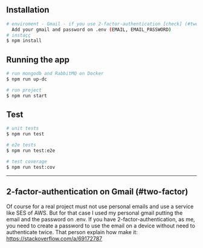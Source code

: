 ## Installation

```bash
# enviroment - Gmail - if you use 2-factor-authentication [check] (#two-factor)
  Add your gmail and password on .env (EMAIL, EMAIL_PASSWORD)
# instaçç
$ npm install
```

## Running the app

```bash
# run mongodb and RabbitMQ on Docker
$ npm run up-dc

# run project
$ npm run start

```

## Test

```bash
# unit tests
$ npm run test

# e2e tests
$ npm run test:e2e

# test coverage
$ npm run test:cov
```

---

## 2-factor-authentication on Gmail (#two-factor)

Of course for a real project must not use personal emails and use a service like SES of AWS. But for that case I used my personal gmail putting the email and the password on .env. If you have 2-factor-authentication, as me, you need to create a password to use the email on a device without need to authenticate twice. That person explain how make it: https://stackoverflow.com/a/69172787
